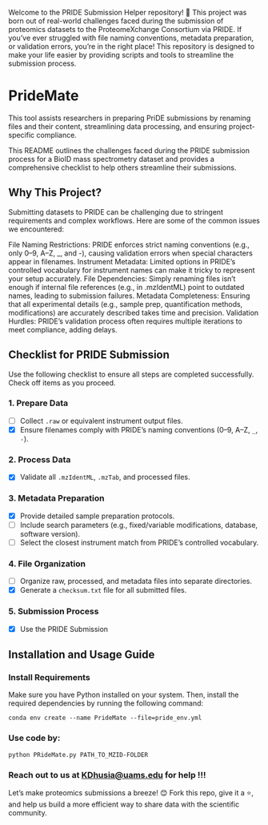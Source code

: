 Welcome to the PRIDE Submission Helper repository! 🎉 This project was born out of real-world challenges faced during the submission of proteomics datasets to the ProteomeXchange Consortium via PRIDE.
If you’ve ever struggled with file naming conventions, metadata preparation, or validation errors, you’re in the right place! This repository is designed to make your life easier by providing scripts and tools to streamline the submission process.

# PrideMate
This tool assists researchers in preparing PriDE submissions by renaming files and their content, streamlining data processing, and ensuring project-specific compliance.

This README outlines the challenges faced during the PRIDE submission process for a BioID mass spectrometry dataset and provides a comprehensive checklist to help others streamline their submissions.

## Why This Project?
Submitting datasets to PRIDE can be challenging due to stringent requirements and complex workflows. Here are some of the common issues we encountered:

File Naming Restrictions: PRIDE enforces strict naming conventions (e.g., only 0–9, A–Z, _, and -), causing validation errors when special characters appear in filenames.
Instrument Metadata: Limited options in PRIDE’s controlled vocabulary for instrument names can make it tricky to represent your setup accurately.
File Dependencies: Simply renaming files isn’t enough if internal file references (e.g., in .mzIdentML) point to outdated names, leading to submission failures.
Metadata Completeness: Ensuring that all experimental details (e.g., sample prep, quantification methods, modifications) are accurately described takes time and precision.
Validation Hurdles: PRIDE’s validation process often requires multiple iterations to meet compliance, adding delays.


## Checklist for PRIDE Submission

Use the following checklist to ensure all steps are completed successfully. Check off items as you proceed.

### 1. Prepare Data
- [ ] Collect `.raw` or equivalent instrument output files.
- [x] Ensure filenames comply with PRIDE’s naming conventions (0–9, A–Z, `_`, `-`).

### 2. Process Data
- [x] Validate all `.mzIdentML`, `.mzTab`, and processed files.

### 3. Metadata Preparation
- [x] Provide detailed sample preparation protocols.
- [ ] Include search parameters (e.g., fixed/variable modifications, database, software version).
- [ ] Select the closest instrument match from PRIDE’s controlled vocabulary.

### 4. File Organization
- [ ] Organize raw, processed, and metadata files into separate directories.
- [x] Generate a `checksum.txt` file for all submitted files.

### 5. Submission Process
- [x] Use the PRIDE Submission



## Installation and Usage Guide

### **Install Requirements**
Make sure you have Python installed on your system. Then, install the required dependencies by running the following command:  

```
conda env create --name PrideMate --file=pride_env.yml
```

### Use code by:
```
python PRideMate.py PATH_TO_MZID-FOLDER
```

### Reach out to us at KDhusia@uams.edu for help !!!

Let’s make proteomics submissions a breeze! 😊 Fork this repo, give it a ⭐, and help us build a more efficient way to share data with the scientific community.
